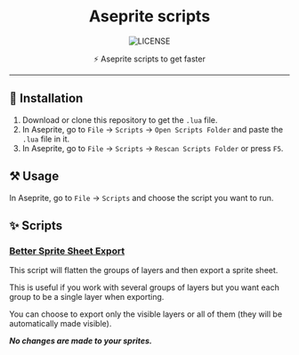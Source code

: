 <div align="center">

# Aseprite scripts

![LICENSE](https://img.shields.io/github/license/ColinLienard/aseprite-scripts)

⚡ Aseprite scripts to get faster

</div>

---

## 🚚 Installation

1. Download or clone this repository to get the `.lua` file.
2. In Aseprite, go to `File` → `Scripts` → `Open Scripts Folder` and paste the `.lua` file in it.
3. In Aseprite, go to `File` → `Scripts` → `Rescan Scripts Folder` or press `F5`.

## ⚒️ Usage

In Aseprite, go to `File` → `Scripts` and choose the script you want to run.

## ✨ Scripts

### [Better Sprite Sheet Export](./Better%20Sprite%20Sheet%20Export.lua)

This script will flatten the groups of layers and then export a sprite sheet.

This is useful if you work with several groups of layers but you want each group to be a single layer when exporting.

You can choose to export only the visible layers or all of them (they will be automatically made visible).

***No changes are made to your sprites.***
